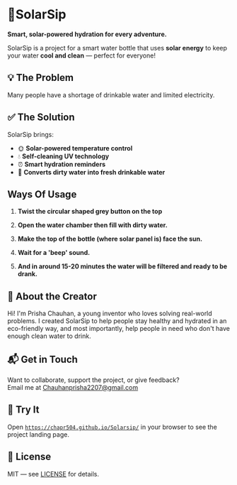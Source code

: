 # 🍼SolarSip

**Smart, solar-powered hydration for every adventure.**

SolarSip is a project for a smart water bottle that uses **solar energy** to keep your water **cool and clean** — perfect for everyone!

## 💡 The Problem

Many people have a shortage of drinkable water and limited electricity.

## ✅ The Solution

SolarSip brings:

- 🌞 **Solar-powered temperature control**
- 💧 **Self-cleaning UV technology**
- ⏰ **Smart hydration reminders**
- 🍃 **Converts dirty water into fresh drinkable water**
  
## Ways Of Usage

1) **Twist the circular shaped grey button on the top**


2) **Open the water chamber then fill with dirty water.**


3) **Make the top of the bottle (where solar panel is) face the sun.**


4) **Wait for a 'beep' sound.**


5) **And in around 15-20 minutes the water will be filtered and ready to be drank.**



   
## 👤 About the Creator

Hi! I'm Prisha Chauhan, a young inventor who loves solving real-world problems. I created SolarSip to help people stay healthy and hydrated in an eco-friendly way, and most importantly, help people in need who don't have enough clean water to drink.

## 📬 Get in Touch

Want to collaborate, support the project, or give feedback?  
Email me at [Chauhanprisha2207@gmail.com](mailto:Chauhanprisha2207@gmail.com)

## 🚀 Try It

Open [`https://chapr504.github.io/Solarsip/`](https://chapr504.github.io/Solarsip/) in your browser to see the project landing page.

## 📄 License

MIT — see [LICENSE](LICENSE) for details.
